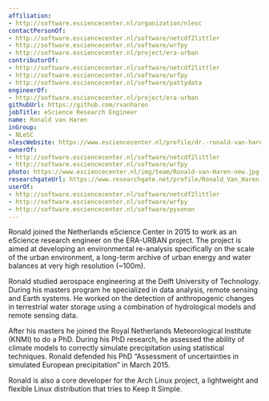 ```yaml
---
affiliation:
- http://software.esciencecenter.nl/organization/nlesc
contactPersonOf:
- http://software.esciencecenter.nl/software/netcdf2littler
- http://software.esciencecenter.nl/software/wrfpy
- http://software.esciencecenter.nl/project/era-urban
contributorOf:
- http://software.esciencecenter.nl/software/netcdf2littler
- http://software.esciencecenter.nl/software/wrfpy
- http://software.esciencecenter.nl/software/pattydata
engineerOf:
- http://software.esciencecenter.nl/project/era-urban
githubUrl: https://github.com/rvanharen
jobTitle: eScience Research Engineer
name: Ronald van Haren
inGroup:
- NLeSC
nlescWebsite: https://www.esciencecenter.nl/profile/dr.-ronald-van-haren
ownerOf:
- http://software.esciencecenter.nl/software/netcdf2littler
- http://software.esciencecenter.nl/software/wrfpy
photo: https://www.esciencecenter.nl/img/team/Ronald-van-Haren-new.jpg
researchgateUrl: https://www.researchgate.net/profile/Ronald_Van_Haren
userOf:
- http://software.esciencecenter.nl/software/netcdf2littler
- http://software.esciencecenter.nl/software/wrfpy
- http://software.esciencecenter.nl/software/pyxenon
---
```

Ronald joined the Netherlands eScience Center in 2015 to work as an eScience research engineer on the ERA-URBAN project. The project is aimed at developing an environmental re-analysis specifically on the scale of the urban environment, a long-term archive of urban energy and water balances at very high resolution (~100m).

Ronald studied aerospace engineering at the Delft University of Technology. During his masters program he specialized in data analysis, remote sensing and Earth systems. He worked on the detection of anthropogenic changes in terrestrial water storage using a combination of hydrological models and remote sensing data. 

After his masters he joined the Royal Netherlands Meteorological Institute (KNMI) to do a PhD. During his PhD research, he assessed the ability of climate models to correctly simulate precipitation using statistical techniques. Ronald defended his PhD “Assessment of uncertainties in simulated European precipitation” in March 2015.

Ronald is also a core developer for the Arch Linux project, a lightweight and flexible Linux distribution that tries to Keep It Simple.
